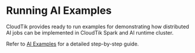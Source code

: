 # Running AI Examples

CloudTik provides ready to run examples for demonstrating
how distributed AI jobs can be implemented in CloudTik Spark and AI runtime cluster.

Refer to [AI Examples](https://github.com/cloudtik/cloudtik/tree/main/examples/runtime/ai)
for a detailed step-by-step guide.

